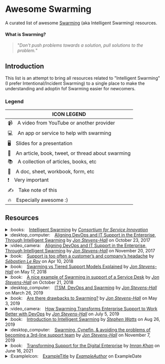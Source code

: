 # Awesome Swarming

A curated list of awesome [Swarming](https://www.serviceinnovation.org/intelligent-swarming/) (aka Intelligent Swarming) resources.

#### What is Swarming?
> "*Don't push problems towards a solution, pull solutions to the problem.*"

Introduction
------------

This list is an attempt to bring all resources related to "Intelligent Swarming" (I prefer Intentional/Incident Swarming) to a single place to make the understanding and adoptin fof Swarming easier for newcomers.

### Legend

| ICON LEGEND
| ---
| :video_camera: A video from YouTube or another provider
| :computer: An app or service to help with swarming
| :desktop_computer: Slides for a presentation
| :book: An article, book, tweet, or thread about swarming
| :books: A collection of articles, books, etc
| :memo: A doc, sheet, workbook, form, etc
| :exclamation: Very important
| :writing_hand: Take note of this
| :fire: Especially awesome :)

Resources
---------

<details>
  <summary>:books: <a href="https://www.serviceinnovation.org/intelligent-swarming/">Intelligent Swarming</a> by <a href="https://www.serviceinnovation.org/"><i>Consortium for Service Innovation</i></a></summary>
  
  ## CSI: Intelligent Swarming
  
  <table>
  <tr></tr>
  <tr>
    <th>Title</th>
    <td>Intelligent Swarming</td>
  </tr>
  <tr></tr>
  <tr>
    <th>Author</th>
    <td>Consoritum for Service Innovation</td>
  </tr>
  <tr></tr>
  <tr>
    <th>Date</th>
    <td>N/A</td>
  </tr>
  <tr></tr>
  <tr>
    <th>Link</th>
    <td>https://www.serviceinnovation.org/intelligent-swarming/</td>
  </tr>
  </table>
  
  CSI produce the most original content on Intelligent Swarming and is the de facto standard for understanding and implementing it at an organization.
  
  > "*Sometimes called collaboration on steroids, the Intelligent Swarming methodology is a new way to align resources to work. It involves removing the tiers of support and, when appropriate, calling on the collective expertise of a “swarm” of analysts.  Our initial experience with Intelligent Swarming is exceeding expectations in terms of improvement in operational efficiencies, employee engagement, and customer satisfaction and loyalty, and it brings with it a host of questions around practices and measurements.*" - Excerpt
  
  ---
</details>

<details>
  <summary>:desktop_computer: <a href="https://www.slideshare.net/JonHall7/devopsdays-edinburgh-2017-ignite-talk-swarming">Aligning DevOps and IT Support in the Enterprise, Through Intelligent Swarming</a> by <a href="https://twitter.com/JonStevensHall"><i>Jon Stevens-Hall</i></a> on October 23, 2017</summary>
  
  ## Aligning DevOps and IT Support in the Enterprise, Through Intelligent Swarming
  
  <table>
  <tr></tr>
  <tr>
    <th>Title</th>
    <td>Aligning DevOps and IT Support in the Enterprise, Through Intelligent Swarming</td>
  </tr>
  <tr></tr>
  <tr>
    <th>Author</th>
    <td>Jon Stevens-Hall</td>
  </tr>
  <tr></tr>
  <tr>
    <th>Date</th>
    <td>October 23, 2017</td>
  </tr>
  <tr></tr>
  <tr>
    <th>Link</th>
    <td>https://www.slideshare.net/JonHall7/devopsdays-edinburgh-2017-ignite-talk-swarming</td>
  </tr>
  </table>
  
  > "*As enterprises transform around software-led innovation, DevOps teams start to need to deal with customer support at scale, while IT Service Management needs to adapt to a new, fast-moving reality of increased developer autonomy and collaboration. One significant challenge is that ubiquitous multi-tiered structure of support team organisation, which, this presentation argues, is fundamentally incompatible with the DevOps philosophy. We propose its replacement with Swarming, a methodology that harnesses and enables the benefits of DevOps, while doing so on an Enterprise support scale.*"
  
  ---
</details>

<details>
  <summary>:video_camera: <a href="https://youtu.be/r_tUa4oBo4o">Aligning DevOps and IT Support in the Enterprise, Through Intelligent Swarming</a> by <a href="https://twitter.com/JonStevensHall"><i>Jon Stevens-Hall</i></a> on November 20, 2017</summary>
  
  ## Aligning DevOps and IT Support in the Enterprise, Through Intelligent Swarming
  
  <table>
  <tr></tr>
  <tr>
    <th>Title</th>
    <td>Aligning DevOps and IT Support in the Enterprise, Through Intelligent Swarming</td>
  </tr>
  <tr></tr>
  <tr>
    <th>Author</th>
    <td>Jon Stevens-Hall</td>
  </tr>
  <tr></tr>
  <tr>
    <th>Date</th>
    <td>November 20, 2017</td>
  </tr>
  <tr></tr>
  <tr>
    <th>Link</th>
    <td>https://youtu.be/r_tUa4oBo4o</td>
  </tr>
  </table>
  
  > "*As enterprises transform around software-led innovation, DevOps teams start to need to deal with customer support at scale, while IT Service Management needs to adapt to a new, fast-moving reality of increased developer autonomy and collaboration. One significant challenge is that ubiquitous multi-tiered structure of support team organisation, which, this presentation argues, is fundamentally incompatible with the DevOps philosophy. We propose its replacement with Swarming, a methodology that harnesses and enables the benefits of DevOps, while doing so on an Enterprise support scale.*"
  
  ---
</details>

<details>
  <summary>:book: <a href="https://blog.serenacapital.com/its-time-to-switch-from-basic-technical-support-to-intelligent-swarming-4ebb58768b">Support is too often a customer’s and company’s headache</a> by <a href="https://twitter.com/sebastienle_roy"><i>Sébastien Le Roy</i></a> on Apr 10, 2018</summary>
  
  ## Support is too often a customer’s and company’s headache
  
  <table>
  <tr></tr>
  <tr>
    <th>Title</th>
    <td>Support is too often a customer’s and company’s headache</td>
  </tr>
  <tr></tr>
  <tr>
    <th>Author</th>
    <td>Sébastien Le Roy</td>
  </tr>
  <tr></tr>
  <tr>
    <th>Date</th>
    <td>Apr 10, 2018</td>
  </tr>
  <tr></tr>
  <tr>
    <th>Link</th>
    <td>https://blog.serenacapital.com/its-time-to-switch-from-basic-technical-support-to-intelligent-swarming-4ebb58768b</td>
  </tr>
  </table>
  
  > "*Maintaining a good customer experience required something different. That’s why they decided to abandon the traditional support model to try a smarter and more efficient process.*
  > ...
  > *We are really glad to share with you some insights on their experience to switch from a traditional 3-level support to Intelligent Swarming, a smarter and more efficient process. Before starting, we would like to make it clear that we are talking about technical support, not generic support.*"
  
  ---
</details>

<details>
  <summary>:book: <a href="https://www.bmc.com/blogs/swarming-support-tiered-support-differences/">Swarming vs Tiered Support Models Explained</a> by <a href="https://twitter.com/JonStevensHall"><i>Jon Stevens-Hall</i></a> on May 17, 2018</summary>
  
  ## Swarming vs Tiered Support Models Explained
  
  <table>
  <tr></tr>
  <tr>
    <th>Title</th>
    <td>Swarming vs Tiered Support Models Explained</td>
  </tr>
  <tr></tr>
  <tr>
    <th>Author</th>
    <td>Jon Stevens-Hall</td>
  </tr>
  <tr></tr>
  <tr>
    <th>Date</th>
    <td>May 17, 2018</td>
  </tr>
  <tr></tr>
  <tr>
    <th>Link</th>
    <td>https://www.bmc.com/blogs/swarming-support-tiered-support-differences/</td>
  </tr>
  </table>
  
  > "*What is Swarming Support? It’s a reaction to the perceived shortcomings of a ubiquitous ITSM practice: [the tiered support model](https://www.bmc.com/blogs/support-levels-level-1-level-2-level-3/).*"
  
  ---
</details>

<details>
  <summary>:book: <a href="https://jonstevenshall.medium.com/a-nice-example-of-swarming-in-support-of-a-service-desk-7bdbe8e9890c">A nice example of Swarming in support of a Service Desk</a> by <a href="https://twitter.com/JonStevensHall"><i>Jon Stevens-Hall</i></a> on October 21, 2018</summary>
  
  ## A nice example of Swarming in support of a Service Desk
  
  <table>
  <tr></tr>
  <tr>
    <th>Title</th>
    <td>A nice example of Swarming in support of a Service Desk</td>
  </tr>
  <tr></tr>
  <tr>
    <th>Author</th>
    <td>Jon Stevens-Hall</td>
  </tr>
  <tr></tr>
  <tr>
    <th>Date</th>
    <td>October 21, 2018</td>
  </tr>
  <tr></tr>
  <tr>
    <th>Link</th>
    <td>https://jonstevenshall.medium.com/a-nice-example-of-swarming-in-support-of-a-service-desk-7bdbe8e9890c</td>
  </tr>
  </table>
  
  > "*This particular service desk has implemented an interesting type of swarming, which I had not seen before. The front-line support agents are permitted to put the customer "on hold" by asking them to wait for up to three minutes. While the conversation is paused from the point of view of the consumer, the support agent is able to join one of a set of open text chat "channels".*"
  
  ---
</details>

<details>
  <summary>:desktop_computer: <a href="https://www.servicedeskinstitute.com/wp-content/uploads/2019/04/Jon-Hall-Swarming-Devops-for-ITSM.pdf">ITSM, DevOps and Swarming</a> by <a href="https://twitter.com/JonStevensHall"><i>Jon Stevens-Hall</i></a> on March 26, 2019</summary>
  
  ## ITSM, DevOps and Swarming
  
  <table>
  <tr></tr>
  <tr>
    <th>Title</th>
    <td>ITSM, DevOps and Swarming</td>
  </tr>
  <tr></tr>
  <tr>
    <th>Author</th>
    <td>Jon Stevens-Hall</td>
  </tr>
  <tr></tr>
  <tr>
    <th>Date</th>
    <td>March 26, 2019</td>
  </tr>
  <tr></tr>
  <tr>
    <th>Link</th>
    <td>https://www.servicedeskinstitute.com/wp-content/uploads/2019/04/Jon-Hall-Swarming-Devops-for-ITSM.pdf</td>
  </tr>
  </table>
  
  > "*Swarming involves removing the tiers of support, and calling on the collective expertise of a "swarm" of analysts*"
  
  ---
</details>

<details>
  <summary>:book: <a href="https://medium.com/itrevolution/are-there-drawbacks-to-swarming-b42309e7541c">Are there drawbacks to Swarming?</a> by <a href="https://twitter.com/JonStevensHall"><i>Jon Stevens-Hall</i></a> on May 3, 2019</summary>
  
  ## Are there drawbacks to Swarming?
  
  <table>
  <tr></tr>
  <tr>
    <th>Title</th>
    <td>Are there drawbacks to Swarming?</td>
  </tr>
  <tr></tr>
  <tr>
    <th>Author</th>
    <td>Jon Stevens-Hall</td>
  </tr>
  <tr></tr>
  <tr>
    <th>Date</th>
    <td>May 3, 2019</td>
  </tr>
  <tr></tr>
  <tr>
    <th>Link</th>
    <td>https://medium.com/itrevolution/are-there-drawbacks-to-swarming-b42309e7541c</td>
  </tr>
  </table>
  
  > "*Where I have seen it implemented, Swarming has generally been considered a success. However, having promoted it so enthusiastically, it feels fair that I should share and explore some of the negative experiences and concerns that I have observed in, and discussed with, practitioners and advocates of Swarming.*"
  
  ---
</details>

<details>
  <summary>:video_camera: <a href="https://youtu.be/AS6DBiOM-3k">How Swarming Transforms Enterprise Support to Work Better with DevOps</a> by <a href="https://twitter.com/JonStevensHall"><i>Jon Stevens-Hall</i></a> on July 5, 2019</summary>
  
  ## How Swarming Transforms Enterprise Support to Work Better with DevOps
  
  <table>
  <tr></tr>
  <tr>
    <th>Title</th>
    <td>How Swarming Transforms Enterprise Support to Work Better with DevOps</td>
  </tr>
  <tr></tr>
  <tr>
    <th>Author</th>
    <td>Jon Stevens-Hall</td>
  </tr>
  <tr></tr>
  <tr>
    <th>Date</th>
    <td>July 5, 2019</td>
  </tr>
  <tr></tr>
  <tr>
    <th>Link</th>
    <td>https://youtu.be/AS6DBiOM-3k</td>
  </tr>
  </table>
  
  > "*This presentation explores the issues being encountered by DevOps teams as their output becomes more significant in enterprises, particularly where they are drawn into traditional support structures which often conflict with the principles of DevOps. We will discuss the ongoing emergence of Swarming as an alternative to 3-tier support structures, showing the latest examples from a diverse range of industries including software, telecommunications, and automotive.*"
  >
  > "*The presentation will show how Swarming enables smarter interaction between DevOps teams and established ITSM functions, and will show – using the Cynefin framework as an example - how Swarming enables provision of adaptive support for complex distributed systems in a way that tiered support can’t.*"

  ---
</details>

<details>
  <summary>:book: <a href="https://www.bmc.com/blogs/intelligent-swarming/">Introduction to Intelligent Swarming</a> by <a href="https://www.bmc.com/blogs/author/wattssw/"><i>Stephen Watts</i></a> on Aug 26, 2019</summary>
  
  ## Introduction to Intelligent Swarming
  
  <table>
  <tr></tr>
  <tr>
    <th>Title</th>
    <td>Introduction to Intelligent Swarming</td>
  </tr>
  <tr></tr>
  <tr>
    <th>Author</th>
    <td>Stephen Watts</td>
  </tr>
  <tr></tr>
  <tr>
    <th>Date</th>
    <td>August 26, 2019</td>
  </tr>
  <tr></tr>
  <tr>
    <th>Link</th>
    <td>https://www.bmc.com/blogs/intelligent-swarming/</td>
  </tr>
  </table>
  
  > "*Intelligent swarming is the idea that one support person will work on a trouble ticket from start to finish, without escalations. This means that the support person will seek the proper resource, working towards a resolution instead of escalating it to a higher level. This is potentially aggravating to customers who have become used to speedy resolutions. By not escalating, the person working towards the resolution “swarms” with other peers around a problem until that issue is resolved.*"
  
  ---
</details>

<details>
  <summary>:desktop_computer: <a href="https://www.slideshare.net/JonHall7/velocity19-berlin-swarming-cynefinand-avoiding-the-problems-of-becoming-a-thirdline-support-team">Swarming, Cynefin, & avoiding the problems of becoming a 3rd-line support team</a> by <a href="https://twitter.com/JonStevensHall"><i>Jon Stevens-Hall</i></a> on November 7, 2019</summary>
  
  ## Swarming, Cynefin, & avoiding the problems of becoming a 3rd-line support team
  
  <table>
  <tr></tr>
  <tr>
    <th>Title</th>
    <td>Swarming, Cynefin, & avoiding the problems of becoming a 3rd-line support team</td>
  </tr>
  <tr></tr>
  <tr>
    <th>Author</th>
    <td>Jon Stevens-Hall</td>
  </tr>
  <tr></tr>
  <tr>
    <th>Date</th>
    <td>November 7, 2019</td>
  </tr>
  <tr></tr>
  <tr>
    <th>Link</th>
    <td>https://www.slideshare.net/JonHall7/velocity19-berlin-swarming-cynefinand-avoiding-the-problems-of-becoming-a-thirdline-support-team</td>
  </tr>
  </table>
  
  > "*Discussion of Swarming and Cynefin as means to better align devops functions into enterprise support channels.*"
  
  ---
</details>

<details>
  <summary>:book: <a href="https://www.bmc.com/blogs/transforming-support-for-the-digital-enterprise/">Transforming Support for the Digital Enterprise</a> by <a href="https://www.bmc.com/blogs/author/imran_khan/"><i>Imran Khan</i></a> on June 16, 2021</summary>
  
  ## Transforming Support for the Digital Enterprise
  
  <table>
  <tr></tr>
  <tr>
    <th>Title</th>
    <td>Transforming Support for the Digital Enterprise</td>
  </tr>
  <tr></tr>
  <tr>
    <th>Author</th>
    <td>Imran Khan</td>
  </tr>
  <tr></tr>
  <tr>
    <th>Date</th>
    <td>June 16, 2021</td>
  </tr>
  <tr></tr>
  <tr>
    <th>Link</th>
    <td>https://www.bmc.com/blogs/transforming-support-for-the-digital-enterprise/</td>
  </tr>
  </table>
  
  > "*Traditional support is structured in tiers—typically Levels 1, 2, and 3. In this model, users contact the service desk, Level 1, where agents are skilled to handle routine issues, but not much more. To reach in-depth expertise, you have to wait for Levels 2 and 3, but you have to go through Level 1 first. The new SaaS model makes the most experienced and skilled agents the first point of contact for end users by leveraging three key elements:*
  > - *Dispatch swarming*
  > - *Automation*
  > - *Self-help*"
  
  ---
</details>

<details>
  <summary>:ExampleIcon: <a href="ExampleResourceLink">ExampleTitle</a> by <a href="ExampleAuthorLink"><i>ExampleAuthor</i></a> on ExampleDate</summary>
  
  ## ExampleTitle
  
  <table>
  <tr></tr>
  <tr>
    <th>Title</th>
    <td>ExampleTitle</td>
  </tr>
  <tr></tr>
  <tr>
    <th>Author</th>
    <td>ExampleAuthor</td>
  </tr>
  <tr></tr>
  <tr>
    <th>Date</th>
    <td>ExampleDate</td>
  </tr>
  <tr></tr>
  <tr>
    <th>Link</th>
    <td>ExampleResourceLink</td>
  </tr>
  </table>
  
  ExampleDescription
  
  > "*ExampleExcerpt*"
  
  ---
</details>

